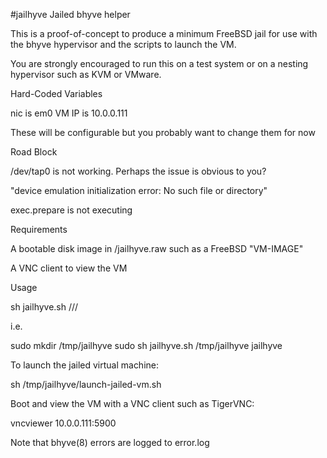 #jailhyve
Jailed bhyve helper

This is a proof-of-concept to produce a minimum FreeBSD jail for use with the bhyve hypervisor and the scripts to launch the VM.

You are strongly encouraged to run this on a test system or on a nesting hypervisor such as KVM or VMware.


Hard-Coded Variables

nic is em0
VM IP is 10.0.0.111

These will be configurable but you probably want to change them for now


Road Block

/dev/tap0 is not working. Perhaps the issue is obvious to you?

"device emulation initialization error: No such file or directory"

exec.prepare is not executing


Requirements

A bootable disk image in <directory>/jailhyve.raw such as a FreeBSD "VM-IMAGE"

A VNC client to view the VM


Usage

sh jailhyve.sh /<path>/<to>/<jail> <jail name>

i.e.

sudo mkdir /tmp/jailhyve
sudo sh jailhyve.sh /tmp/jailhyve jailhyve

To launch the jailed virtual machine:

sh /tmp/jailhyve/launch-jailed-vm.sh

Boot and view the VM with a VNC client such as TigerVNC:

vncviewer 10.0.0.111:5900

Note that bhyve(8) errors are logged to error.log
